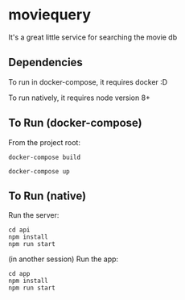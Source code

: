 # moviequery

It's a great little service for searching the movie db

## Dependencies

To run in docker-compose, it requires docker :D

To run natively, it requires node version 8+

## To Run (docker-compose)

From the project root:

```
docker-compose build

docker-compose up
```

## To Run (native)

Run the server:

```
cd api
npm install
npm run start
```

(in another session) Run the app:

```
cd app
npm install
npm run start
```
